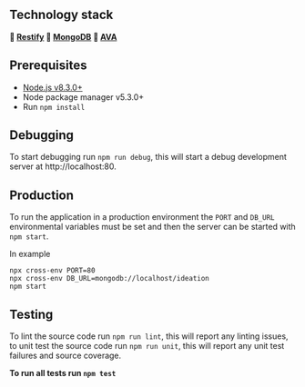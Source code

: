 ## Technology stack

**📏 [Restify](http://restify.com/) 🦄 [MongoDB](https://www.mongodb.com/) 🚨 [AVA](https://github.com/avajs/ava/)**

## Prerequisites

- [Node.js v8.3.0+](https://nodejs.org/)
- Node package manager v5.3.0+
- Run `npm install`

## Debugging

To start debugging run `npm run debug`, this will start a debug development server at http://localhost:80.

## Production

To run the application in a production environment the `PORT` and `DB_URL` environmental variables must be set and then the server can be started with `npm start`.

In example

```
npx cross-env PORT=80
npx cross-env DB_URL=mongodb://localhost/ideation
npm start
```

## Testing

To lint the source code run `npm run lint`, this will report any linting issues, to unit test the source code run `npm run unit`, this will report any unit test failures and source coverage.

**To run all tests run `npm test`**
